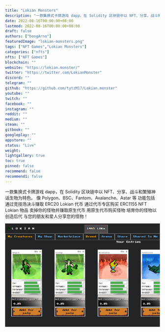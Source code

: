 ```yaml
---
title: "Lokian Monsters"
description: "一款集换式卡牌游戏 dapp，在 Solidity 区块链中以 NFT、分享、战斗和繁殖神话生物为特色。"
date: 2022-08-16T00:00:00+08:00
lastmod: 2022-08-16T00:00:00+08:00
draft: false
authors: ["boogArno"]
featuredImage: "lokian-monsters.png"
tags: ["NFT Games","Lokian Monsters"]
categories: ["nfts"]
nfts: ["NFT Games"]
blockchain: ""
website: "https://lokian.monster/"
twitter: "https://twitter.com/LokianMonster"
discord: ""
telegram: ""
github: "https://github.com/tytzM17/Lokian.monster"
youtube: ""
twitch: ""
facebook: ""
instagram: ""
reddit: ""
medium: ""
steam: ""
gitbook: ""
googleplay: ""
appstore: ""
status: "Live"
weight: 
lightgallery: true
toc: true
pinned: false
recommend: false
recommend1: false
---
```

一款集换式卡牌游戏 dapp，在 Solidity 区块链中以 NFT、分享、战斗和繁殖神话生物为特色。
像 Polygon、BSC、Fantom、Avalanche、Astar 等
功能包括
通过竞技场决斗赚取 ERC20 Lokian 代币
通过代币专区购买 ERC1155 NFT Lokian 物品
卖掉你的怪物并赚取原生代币
用原生代币购买怪物
培育你的怪物以创造后代
与您的朋友和爱人分享您的怪物！


![lokianmonsters-dapp-games-matic-image1_55e3576237329a3fc103be0def3bb3b5](lokianmonsters-dapp-games-matic-image1_55e3576237329a3fc103be0def3bb3b5.png)